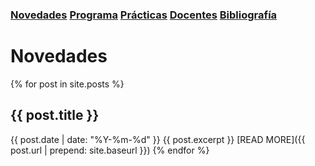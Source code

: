 ### [Novedades](./) [Programa](programa)  [Prácticas](practicas)  [Docentes](docentes)  [Bibliografía](bibliografia)

# Novedades

{% for post in site.posts %}
## {{ post.title }}
   
{{ post.date | date: "%Y-%m-%d" }}
{{ post.excerpt }}
[READ MORE]({{ post.url | prepend: site.baseurl }})
{% endfor %}
